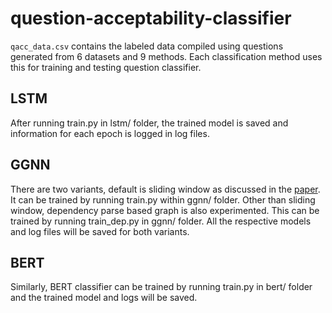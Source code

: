 # question-acceptability-classifier

`qacc_data.csv` contains the labeled data compiled using questions generated from 6 datasets and 9 methods. Each classification method uses this for training and testing question classifier.

## LSTM
After running train.py in lstm/ folder, the trained model is saved and information for each epoch is logged in log files.

## GGNN
There are two variants, default is sliding window as discussed in the [paper](https://www.aclweb.org/anthology/2020.acl-main.31.pdf). It can be trained by running train.py within ggnn/ folder. Other than sliding window, dependency parse based graph is also experimented. This can be trained by running train_dep.py in ggnn/ folder. All the respective models and log files will be saved for both variants.

## BERT
Similarly, BERT classifier can be trained by running train.py in bert/ folder and the trained model and logs will be saved.
